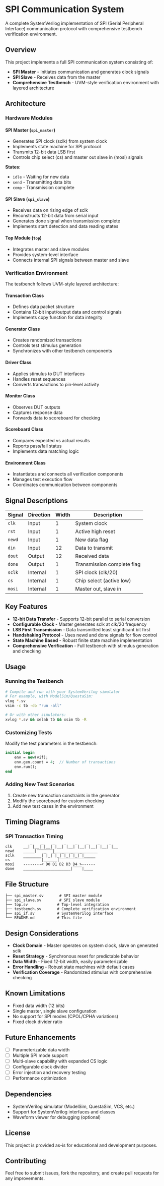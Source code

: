 # SPI Communication System

A complete SystemVerilog implementation of SPI (Serial Peripheral Interface) communication protocol with comprehensive testbench verification environment.

## Overview

This project implements a full SPI communication system consisting of:
- **SPI Master** - Initiates communication and generates clock signals
- **SPI Slave** - Receives data from the master
- **Comprehensive Testbench** - UVM-style verification environment with layered architecture

## Architecture

### Hardware Modules

#### SPI Master (`spi_master`)
- Generates SPI clock (sclk) from system clock
- Implements state machine for SPI protocol
- Transmits 12-bit data LSB first
- Controls chip select (cs) and master out slave in (mosi) signals

**States:**
- `idle` - Waiting for new data
- `send` - Transmitting data bits
- `comp` - Transmission complete

#### SPI Slave (`spi_slave`) 
- Receives data on rising edge of sclk
- Reconstructs 12-bit data from serial input
- Generates done signal when transmission complete
- Implements start detection and data reading states

#### Top Module (`top`)
- Integrates master and slave modules
- Provides system-level interface
- Connects internal SPI signals between master and slave

### Verification Environment

The testbench follows UVM-style layered architecture:

#### Transaction Class
- Defines data packet structure
- Contains 12-bit input/output data and control signals
- Implements copy function for data integrity

#### Generator Class  
- Creates randomized transactions
- Controls test stimulus generation
- Synchronizes with other testbench components

#### Driver Class
- Applies stimulus to DUT interfaces
- Handles reset sequences
- Converts transactions to pin-level activity

#### Monitor Class
- Observes DUT outputs
- Captures response data
- Forwards data to scoreboard for checking

#### Scoreboard Class
- Compares expected vs actual results
- Reports pass/fail status
- Implements data matching logic

#### Environment Class
- Instantiates and connects all verification components
- Manages test execution flow
- Coordinates communication between components

## Signal Descriptions

| Signal | Direction | Width | Description |
|--------|-----------|-------|-------------|
| `clk` | Input | 1 | System clock |
| `rst` | Input | 1 | Active high reset |
| `newd` | Input | 1 | New data flag |
| `din` | Input | 12 | Data to transmit |
| `dout` | Output | 12 | Received data |
| `done` | Output | 1 | Transmission complete flag |
| `sclk` | Internal | 1 | SPI clock (clk/20) |
| `cs` | Internal | 1 | Chip select (active low) |
| `mosi` | Internal | 1 | Master out, slave in |

## Key Features

- **12-bit Data Transfer** - Supports 12-bit parallel to serial conversion
- **Configurable Clock** - Master generates sclk at clk/20 frequency  
- **LSB First Transmission** - Data transmitted least significant bit first
- **Handshaking Protocol** - Uses newd and done signals for flow control
- **State Machine Based** - Robust finite state machine implementation
- **Comprehensive Verification** - Full testbench with stimulus generation and checking

## Usage

### Running the Testbench

```bash
# Compile and run with your SystemVerilog simulator
# For example, with ModelSim/QuestaSim:
vlog *.sv
vsim -c tb -do "run -all"

# Or with other simulators:
xvlog *.sv && xelab tb && xsim tb -R
```

### Customizing Tests

Modify the test parameters in the testbench:

```systemverilog
initial begin
    env = new(vif);
    env.gen.count = 4;  // Number of transactions
    env.run();
end
```

### Adding New Test Scenarios

1. Create new transaction constraints in the generator
2. Modify the scoreboard for custom checking
3. Add new test cases in the environment

## Timing Diagrams

### SPI Transaction Timing
```
clk     __|‾|__|‾|__|‾|__|‾|__|‾|__|‾|__|‾|__|‾|__
newd    _____|‾‾‾‾‾‾‾|___________________
sclk    ________|‾|_|‾|_|‾|_|‾|_|‾|_____
cs      ‾‾‾‾‾‾‾‾|______|‾‾‾‾‾‾‾‾‾‾‾‾‾‾‾‾
mosi    --------< D0 D1 D2 D3 D4 >------
done    _____________________|‾‾‾‾|____
```

## File Structure

```
├── spi_master.sv       # SPI master module
├── spi_slave.sv        # SPI slave module  
├── top.sv             # Top-level integration
├── testbench.sv       # Complete verification environment
├── spi_if.sv          # SystemVerilog interface
└── README.md          # This file
```

## Design Considerations

- **Clock Domain** - Master operates on system clock, slave on generated sclk
- **Reset Strategy** - Synchronous reset for predictable behavior  
- **Data Width** - Fixed 12-bit width, easily parameterizable
- **Error Handling** - Robust state machines with default cases
- **Verification Coverage** - Randomized stimulus with comprehensive checking

## Known Limitations

- Fixed data width (12 bits)
- Single master, single slave configuration
- No support for SPI modes (CPOL/CPHA variations)
- Fixed clock divider ratio

## Future Enhancements

- [ ] Parameterizable data width
- [ ] Multiple SPI mode support
- [ ] Multi-slave capability with expanded CS logic
- [ ] Configurable clock divider
- [ ] Error injection and recovery testing
- [ ] Performance optimization

## Dependencies

- SystemVerilog simulator (ModelSim, QuestaSim, VCS, etc.)
- Support for SystemVerilog interfaces and classes
- Waveform viewer for debugging (optional)

## License

This project is provided as-is for educational and development purposes.

## Contributing

Feel free to submit issues, fork the repository, and create pull requests for any improvements.

